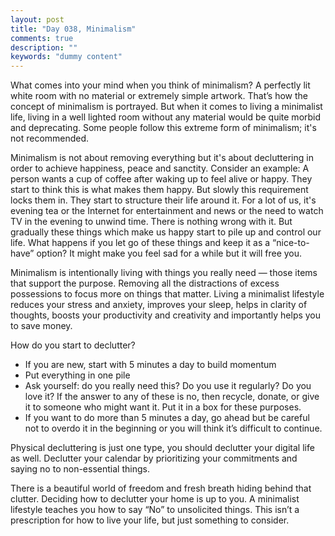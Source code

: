 ```yaml
---
layout: post
title: "Day 038, Minimalism"
comments: true
description: ""
keywords: "dummy content"
---
```



What comes into your mind when you think of minimalism? A perfectly lit white room with no material or extremely simple artwork. That’s how the concept of minimalism is portrayed. But when it comes to living a minimalist life, living in a well lighted room without any material would be quite morbid and deprecating. Some people follow this extreme form of minimalism; it's not recommended.

Minimalism is not about removing everything but it's about decluttering in order to achieve happiness, peace and sanctity. Consider an example: A person wants a cup of coffee after waking up to feel alive or happy. They start to think this is what makes them happy. But slowly this requirement locks them in. They start to structure their life around it. For a lot of us, it's evening tea or the Internet for entertainment and news or the need to watch TV in the evening to unwind time. There is nothing wrong with it. But gradually these things which make us happy start to pile up and control our life. What happens if you let go of these things and keep it as a “nice-to-have” option? It might make you feel sad for a while but it will free you.  

Minimalism is intentionally living with things you really need — those items that support the purpose. Removing all the distractions of excess possessions to focus more on things that matter. Living a minimalist lifestyle reduces your stress and anxiety, improves your sleep, helps in clarity of thoughts, boosts your productivity and creativity and importantly helps you to save money. 

How do you start to declutter? 
* If you are new, start with 5 minutes a day to build momentum
* Put everything in one pile
* Ask yourself: do you really need this? Do you use it regularly? Do you love it? If the answer to any of these is no, then recycle, donate, or give it to someone who might want it. Put it in a box for these purposes.
* If you want to do more than 5 minutes a day, go ahead but be careful not to overdo it in the beginning or you will think it’s difficult to continue.

Physical decluttering is just one type, you should declutter your digital life as well. Declutter your calendar by prioritizing your commitments and saying no to non-essential things.

There is a beautiful world of freedom and fresh breath hiding behind that clutter. Deciding how to declutter your home is up to you. A minimalist lifestyle teaches you how to say “No” to unsolicited things. This isn’t a prescription for how to live your life, but just something to consider.

